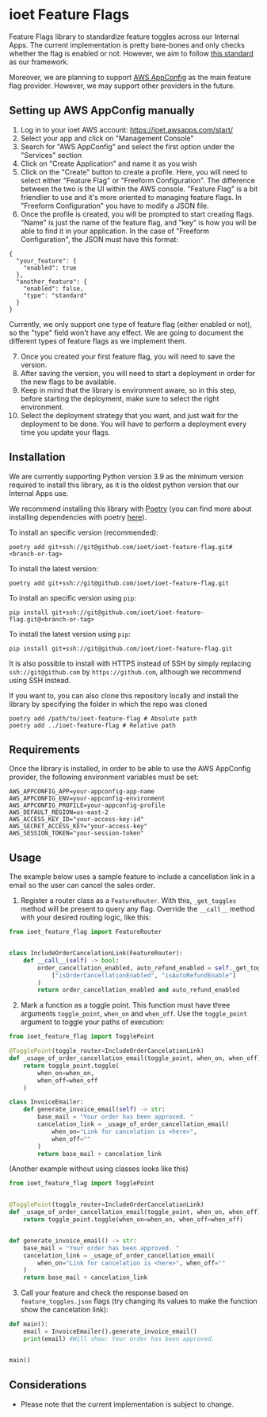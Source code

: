 # ioet Feature Flags

Feature Flags library to standardize feature toggles across our Internal Apps.
The current implementation is pretty bare-bones and only checks whether the flag is enabled or not.
However, we aim to follow [this standard](https://martinfowler.com/articles/feature-toggles.html) as our framework.

Moreover, we are planning to support [AWS AppConfig](https://docs.aws.amazon.com/appconfig/latest/userguide/what-is-appconfig.html) as the main feature flag provider. However, we may support other providers in the future.


## Setting up AWS AppConfig manually

1. Log in to your ioet AWS account: https://ioet.awsapps.com/start/
2. Select your app and click on "Management Console"
3. Search for "AWS AppConfig" and select the first option under the "Services" section
4. Click on "Create Application" and name it as you wish
5. Click on the "Create" button to create a profile. Here, you will need to select either "Feature Flag" or "Freeform Configuration". The difference between the two is the UI within the AWS console. "Feature Flag" is a bit friendlier to use and it's more oriented to managing feature flags. In "Freeform Configuration" you have to modify a JSON file.
6. Once the profile is created, you will be prompted to start creating flags. "Name" is just the name of the feature flag, and "key" is how you will be able to find it in your application. In the case of "Freeform Configuration", the JSON must have this format:
```
{
  "your_feature": {
    "enabled": true
  },
  "another_feature": {
    "enabled": false,
    "type": "standard"
  }
}
```
Currently, we only support one type of feature flag (either enabled or not), so the "type" field won't have any effect. We are going to document the different types of feature flags as we implement them.

7. Once you created your first feature flag, you will need to save the version.
8. After saving the version, you will need to start a deployment in order for the new flags to be available.
9. Keep in mind that the library is environment aware, so in this step, before starting the deployment, make sure to select the right environment.
10. Select the deployment strategy that you want, and just wait for the deployment to be done. You will have to perform a deployment every time you update your flags.


## Installation
We are currently supporting Python version 3.9 as the minimum version required to install this library, as it is the oldest python version that our Internal Apps use.

We recommend installing this library with [Poetry](https://python-poetry.org/) (you can find more about installing dependencies with poetry [here](https://python-poetry.org/docs/cli/#add)).

To install an specific version (recommended):
```shell
poetry add git+ssh://git@github.com/ioet/ioet-feature-flag.git#<branch-or-tag>
```

To install the latest version:
```shell
poetry add git+ssh://git@github.com/ioet/ioet-feature-flag.git
```

To install an specific version using `pip`:
```shell
pip install git+ssh://git@github.com/ioet/ioet-feature-flag.git@<branch-or-tag>
```

To install the latest version using `pip`:
```shell
pip install git+ssh://git@github.com/ioet/ioet-feature-flag.git
```

It is also possible to install with HTTPS instead of SSH by simply replacing `ssh://git@github.com` by `https://github.com`, although we recommend using SSH instead.

If you want to, you can also clone this repository locally and install the library by specifying the folder in which the repo was cloned

```shell
poetry add /path/to/ioet-feature-flag # Absolute path
poetry add ../ioet-feature-flag # Relative path
```

## Requirements
Once the library is installed, in order to be able to use the AWS AppConfig provider, the following environment variables must be set:
```
AWS_APPCONFIG_APP=your-appconfig-app-name
AWS_APPCONFIG_ENV=your-appconfig-environment
AWS_APPCONFIG_PROFILE=your-appconfig-profile
AWS_DEFAULT_REGION=us-east-2
AWS_ACCESS_KEY_ID="your-access-key-id"
AWS_SECRET_ACCESS_KEY="your-access-key"
AWS_SESSION_TOKEN="your-session-token"
```


## Usage
The example below uses a sample feature to include a cancellation link in a email so the user can cancel the sales order.

1. Register a router class as a `FeatureRouter`. With this, `_get_toggles` method will be present to query any flag. Override the `__call__` method with your desired routing logic, like this:
```python
from ioet_feature_flag import FeatureRouter


class IncludeOrderCancelationLink(FeatureRouter):
    def __call__(self) -> bool:
        order_cancellation_enabled, auto_refund_enabled = self._get_toggles(
            ["isOrderCancellationEnabled", "isAutoRefundEnable"]
        )
        return order_cancellation_enabled and auto_refund_enabled
```

2. Mark a function as a toggle point. This function must have three arguments `toggle_point`, `when_on` and `when_off`. Use the `toggle_point` argument to toggle your paths of execution:
```python
from ioet_feature_flag import TogglePoint

@TogglePoint(toggle_router=IncludeOrderCancelationLink)
def _usage_of_order_cancellation_email(toggle_point, when_on, when_off):
    return toggle_point.toggle(
        when_on=when_on,
        when_off=when_off
    )

class InvoiceEmailer:
    def generate_invoice_email(self) -> str:
        base_mail = "Your order has been approved. "
        cancelation_link = _usage_of_order_cancellation_email(
            when_on="Link for cancelation is <here>",
            when_off=""
        )
        return base_mail + cancelation_link
```
(Another example without using classes looks like this)
```python
from ioet_feature_flag import TogglePoint


@TogglePoint(toggle_router=IncludeOrderCancelationLink)
def _usage_of_order_cancellation_email(toggle_point, when_on, when_off):
    return toggle_point.toggle(when_on=when_on, when_off=when_off)


def generate_invoice_email() -> str:
    base_mail = "Your order has been approved. "
    cancelation_link = _usage_of_order_cancellation_email(
        when_on="Link for cancelation is <here>", when_off=""
    )
    return base_mail + cancelation_link
```
3. Call your feature and check the response based on `feature_toggles.json` flags (try changing its values to make the function show the cancelation link):
```python
def main():
    email = InvoiceEmailer().generate_invoice_email()
    print(email) #Will show: Your order has been approved.


main()
```

## Considerations
- Please note that the current implementation is subject to change.

